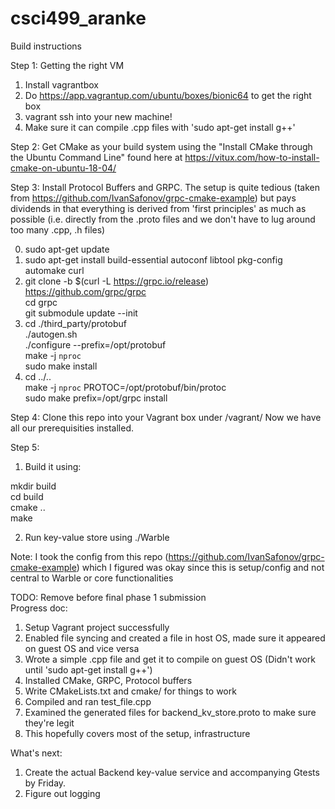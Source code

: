 # csci499_aranke

Build instructions 

Step 1: Getting the right VM 
1) Install vagrantbox
2) Do https://app.vagrantup.com/ubuntu/boxes/bionic64 to get the right box
3) vagrant ssh into your new machine!
4) Make sure it can compile .cpp files with 'sudo apt-get install g++'

Step 2: Get CMake as your build system using the "Install CMake through the Ubuntu Command Line" 
found here at https://vitux.com/how-to-install-cmake-on-ubuntu-18-04/

Step 3: Install Protocol Buffers and GRPC. The setup is quite tedious (taken from 
https://github.com/IvanSafonov/grpc-cmake-example) but pays dividends in that everything is 
derived from 'first principles' as much as possible (i.e. directly from the .proto files and 
we don't have to lug around too many .cpp, .h files)

0) sudo apt-get update
1) sudo apt-get install build-essential autoconf libtool pkg-config automake curl  
2) git clone -b $(curl -L https://grpc.io/release) https://github.com/grpc/grpc  
cd grpc  
git submodule update --init  
3) cd ./third_party/protobuf  
./autogen.sh  
./configure --prefix=/opt/protobuf  
make -j `nproc`  
sudo make install  
4) cd ../..  
make -j `nproc` PROTOC=/opt/protobuf/bin/protoc   
sudo make prefix=/opt/grpc install  

Step 4: Clone this repo into your Vagrant box under /vagrant/
Now we have all our prerequisities installed. 

Step 5: 
1) Build it using: 

mkdir build  
cd build  
cmake ..  
make  

2) Run key-value store using ./Warble

Note: I took the config from this repo (https://github.com/IvanSafonov/grpc-cmake-example) which 
I figured was okay since this is setup/config and not central to Warble or core functionalities

TODO: Remove before final phase 1 submission  
Progress doc: 
1) Setup Vagrant project successfully
2) Enabled file syncing and created a file in host OS, made sure it appeared on guest OS and 
vice versa
3) Wrote a simple .cpp file and get it to compile on guest OS (Didn't work until 
'sudo apt-get install g++')
4) Installed CMake, GRPC, Protocol buffers
5) Write CMakeLists.txt and cmake/ for things to work
6) Compiled and ran test_file.cpp 
7) Examined the generated files for backend_kv_store.proto to make sure they're legit
8) This hopefully covers most of the setup, infrastructure 

What's next:
1) Create the actual Backend key-value service and accompanying Gtests by Friday.
2) Figure out logging 

